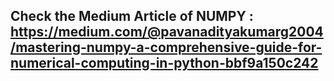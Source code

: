 ## Check the Medium Article of NUMPY : https://medium.com/@pavanadityakumarg2004/mastering-numpy-a-comprehensive-guide-for-numerical-computing-in-python-bbf9a150c242
